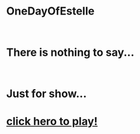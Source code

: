 # OneDayOfEstelle
 
# There is nothing to say...
 
# Just for show...

# <a href='https://yanghaomine4ever.github.io/OneDayOfEstelle/' target='_blank' >click hero to play!</a>
